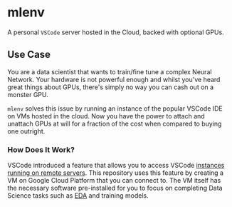 # mlenv

A personal `VSCode` server hosted in the Cloud, backed with optional GPUs.

## Use Case

You are a data scientist that wants to train/fine tune a complex Neural
Network. Your hardware is not powerful enough and whilst you've heard great
things about GPUs, there's simply no way you can cash out on a monster GPU.

`mlenv` solves this issue by running an instance of the popular VSCode IDE on
VMs hosted in the cloud. Now you have the power to attach and unattach GPUs at
will for a fraction of the cost when compared to buying one outright.

### How Does It Work?

VSCode introduced a feature that allows you to access VSCode [instances running
on remote servers][vscode-remote-tunnel]. This repository uses this feature by
creating a VM on Google Cloud Platform that you can connect to. The VM itself
has the necessary software pre-installed for you to focus on completing
Data Science tasks such as [EDA][eda] and training models.

[vscode-remote-tunnel]: https://code.visualstudio.com/docs/remote/tunnels
[eda]: https://en.wikipedia.org/wiki/Exploratory_data_analysis

